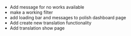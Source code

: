 * Add message for no works available
* make a working filter
* add loading bar and messages to polish dashboard page
* Add create new translation functionality
* Add translation show page
